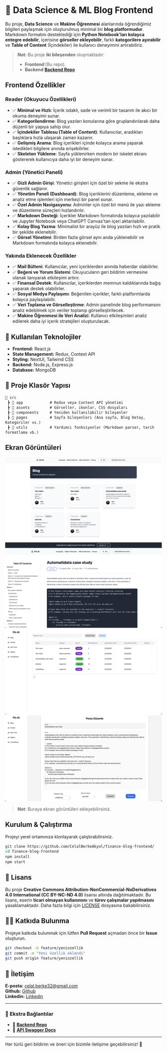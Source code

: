 # 📝 Data Science & ML Blog Frontend

Bu proje, **Data Science** ve **Makine Öğrenmesi** alanlarında öğrendiğimiz bilgileri paylaşmak için oluşturulmuş minimal bir **blog platformudur**. Markdown formatını desteklediği için **Python Notebook'ları kolayca entegre edebilir**, içerisine **görseller ekleyebilir**, farklı **kategorilere ayırabilir** ve **Table of Content** (İçindekiler) ile kullanıcı deneyimini artırabiliriz.

> **Not:** Bu proje **iki bileşenden** oluşmaktadır:
>
> - **Frontend**:(Bu repo).
> - **Backend** **[Backend Repo](https://github.com/CelalBerkeAkyol/Finance-blog-backend)**

## Frontend Özellikler

### **Reader (Okuyucu Özellikleri)**

- ✅ **Minimal ve Hızlı**: İçerik odaklı, sade ve verimli bir tasarım ile akıcı bir okuma deneyimi sunar.
- ✅ **Kategorilendirme**: Blog yazıları konularına göre gruplandırılarak daha düzenli bir yapıya sahip olur.
- ✅ **İçindekiler Tablosu (Table of Content)**: Kullanıcılar, aradıkları başlıklara hızla ulaşarak zaman kazanır.
- ✅ **Gelişmiş Arama**: Blog içerikleri içinde kolayca arama yaparak istedikleri bilgilere anında erişebilirler.
- ✅ **Skeleton Yükleme**: Sayfa yüklenirken modern bir iskelet ekranı göstererek kullanıcıya daha iyi bir deneyim sunar.

### **Admin (Yönetici Paneli)**

- ✅ **Gizli Admin Girişi**: Yönetici girişleri için özel bir sekme ile ekstra güvenlik sağlanır.
- ✅ **Yönetim Paneli (Dashboard)**: Blog içeriklerini düzenleme, ekleme ve analiz etme işlemleri için merkezi bir panel sunar.
- ✅ **Özel Admin Navigasyonu**: Adminler için özel bir menü ile yazı ekleme ve düzenleme süreçleri hızlandırılır.
- ✅ **Markdown Desteği**: İçerikler Markdown formatında kolayca yazılabilir ve Jupyter Notebook veya ChatGPT Canvas'tan içeri aktarılabilir.
- ✅ **Kolay Blog Yazma**: Minimalist bir arayüz ile blog yazıları hızlı ve pratik bir şekilde eklenebilir.
- ✅ **Görsel Yönetimi**: Birden fazla görsel aynı anda yüklenebilir ve Markdown formatında kolayca eklenebilir.

### **Yakında Eklenecek Özellikler**

- ✅ **Mail Bülteni**: Kullanıcılar, yeni içeriklerden anında haberdar olabilirler.
- ✅ **Beğeni ve Yorum Sistemi**: Okuyucuların geri bildirim vermesine olanak tanıyarak etkileşimi artırır.
- ✅ **Finansal Destek**: Kullanıcılar, içeriklerden memnun kaldıklarında bağış yaparak destek olabilirler.
- ✅ **Sosyal Medya Paylaşımı**: Beğenilen içerikler, farklı platformlarda kolayca paylaşılabilir.
- ✅ **Veri Toplama ve Görselleştirme**: Admin panelinde blog performansını analiz edebilmek için veriler toplanıp görselleştirilecek.
- ✅ **Makine Öğrenmesi ile Veri Analizi**: Kullanıcı etkileşimleri analiz edilerek daha iyi içerik stratejileri oluşturulacak.

## 🔧 Kullanılan Teknolojiler

- **Frontend:** React.js
- **State Management:** Redux, Context API
- **Styling:** NextUI, Tailwind CSS
- **Backend:** Node.js, Express.js
- **Database:** MongoDB

## 📂 Proje Klasör Yapısı

```
📂 src
 ┣ 📂 app            # Redux veya Context API yönetimi
 ┣ 📂 assets         # Görseller, ikonlar, CSS dosyaları
 ┣ 📂 components     # Yeniden kullanılabilir bileşenler
 ┣ 📂 pages          # Sayfa bileşenleri (Ana sayfa, Blog Detay, Kategoriler vs.)
 ┣ 📂 utils          # Yardımcı fonksiyonlar (Markdown parser, tarih formatlama vb.)

```

## Ekran Görüntüleri

![Blogs Page](./screenshots/Screenshot%202025-02-15%20at%2018.57.02.png)
![Blog Post](./screenshots/Screenshot%202025-02-15%20at%2018.57.22.png)
![Blogs List ](./screenshots/Screenshot%202025-02-15%20at%2018.58.26.png)
![Edit Blog Post ](./screenshots/Screenshot%202025-02-15%20at%2018.59.37.png)

> **Not**: Buraya ekran görüntüleri ekleyebilirsiniz.

## Kurulum & Çalıştırma

Projeyi yerel ortamınıza klonlayarak çalıştırabilirsiniz.

```bash
git clone https://github.com/CelalBerkeAkyol/finance-blog-frontend/
cd finance-blog-frontend
npm install
npm start
```

## 📄 Lisans

Bu proje **Creative Commons Attribution-NonCommercial-NoDerivatives 4.0 International (CC BY-NC-ND 4.0)** lisansı altında dağıtılmaktadır. Bu lisans, eserin **ticari olmayan kullanımını** ve **türev çalışmalar yapılmasını** yasaklamaktadır. Daha fazla bilgi için [LICENSE](LICENSE) dosyasına bakabilirsiniz.

## 👨‍💻 Katkıda Bulunma

Projeye katkıda bulunmak için lütfen **Pull Request** açmadan önce bir **Issue** oluşturun.

```bash
git checkout -b feature/yeniozellik
git commit -m "Yeni özellik eklendi"
git push origin feature/yeniozellik
```

## **📩 İletişim**

**E-posta:** [celal.berke32@gmail.com](mailto:celal.berke32@gmail.com)\
**Github:** [Github ](https://github.com/CelalBerkeAkyol)\
**Linkedin:** [Linkedin ](https://www.linkedin.com/in/celal-berke-akyol-389a3a216/)

---

### **🔗 Ekstra Bağlantılar**

- 📌 **[Backend Repo](https://github.com/CelalBerkeAkyol/Finance-blog-backend)**
- 📌 **[API Swagger Docs](#)**

---

Her türlü geri bildirim ve öneri için bizimle iletişime geçebilirsiniz! 🚀
